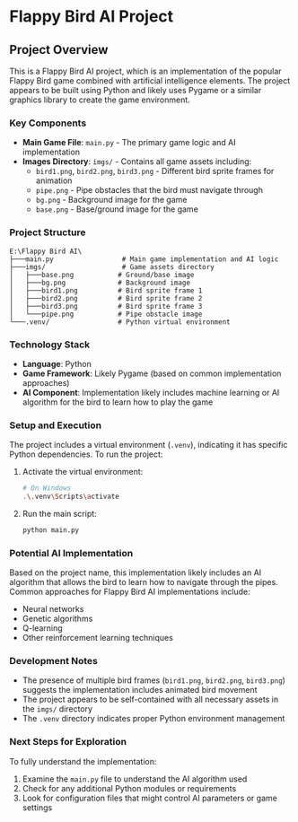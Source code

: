 # Flappy Bird AI Project

## Project Overview
This is a Flappy Bird AI project, which is an implementation of the popular Flappy Bird game combined with artificial intelligence elements. The project appears to be built using Python and likely uses Pygame or a similar graphics library to create the game environment.

### Key Components
- **Main Game File**: `main.py` - The primary game logic and AI implementation
- **Images Directory**: `imgs/` - Contains all game assets including:
  - `bird1.png`, `bird2.png`, `bird3.png` - Different bird sprite frames for animation
  - `pipe.png` - Pipe obstacles that the bird must navigate through
  - `bg.png` - Background image for the game
  - `base.png` - Base/ground image for the game

### Project Structure
```
E:\Flappy Bird AI\
├───main.py                 # Main game implementation and AI logic
├───imgs/                   # Game assets directory
│   ├───base.png           # Ground/base image
│   ├───bg.png             # Background image
│   ├───bird1.png          # Bird sprite frame 1
│   ├───bird2.png          # Bird sprite frame 2
│   ├───bird3.png          # Bird sprite frame 3
│   └───pipe.png           # Pipe obstacle image
└───.venv/                 # Python virtual environment
```

### Technology Stack
- **Language**: Python
- **Game Framework**: Likely Pygame (based on common implementation approaches)
- **AI Component**: Implementation likely includes machine learning or AI algorithm for the bird to learn how to play the game

### Setup and Execution
The project includes a virtual environment (`.venv`), indicating it has specific Python dependencies. To run the project:

1. Activate the virtual environment:
   ```bash
   # On Windows
   .\.venv\Scripts\activate
   ```

2. Run the main script:
   ```bash
   python main.py
   ```

### Potential AI Implementation
Based on the project name, this implementation likely includes an AI algorithm that allows the bird to learn how to navigate through the pipes. Common approaches for Flappy Bird AI implementations include:
- Neural networks
- Genetic algorithms
- Q-learning
- Other reinforcement learning techniques

### Development Notes
- The presence of multiple bird frames (`bird1.png`, `bird2.png`, `bird3.png`) suggests the implementation includes animated bird movement
- The project appears to be self-contained with all necessary assets in the `imgs/` directory
- The `.venv` directory indicates proper Python environment management

### Next Steps for Exploration
To fully understand the implementation:
1. Examine the `main.py` file to understand the AI algorithm used
2. Check for any additional Python modules or requirements
3. Look for configuration files that might control AI parameters or game settings